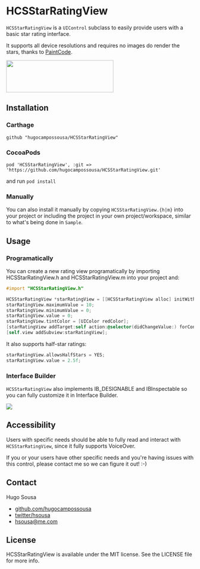 # HCSStarRatingView

`HCSStarRatingView` is a `UIControl` subclass to easily provide users with a basic star rating interface.

It supports all device resolutions and requires no images do render the stars, thanks to <a href="http://www.paintcodeapp.com" target=_blank>PaintCode</a>.

<img src="https://raw.github.com/hugocampossousa/HCSStarRatingView/master/Assets/ios.gif" width="288" height="86	" />

## Installation

### Carthage

```
github "hugocampossousa/HCSStarRatingView"
```

### CocoaPods

```
pod 'HCSStarRatingView', :git => 'https://github.com/hugocampossousa/HCSStarRatingView.git'
```

and run `pod install`

### Manually

You can also install it manually by copying `HCSStarRatingView.{h|m}` into your project or including the project in your own project/workspace, similar to what's being done in `Sample`.

## Usage

### Programatically

You can create a new rating view programatically by importing HCSStarRatingView.h and HCSStarRatingView.m into your project and:

```objective-c
#import "HCSStarRatingView.h"
```

```objective-c
HCSStarRatingView *starRatingView = [[HCSStarRatingView alloc] initWithFrame:CGRectMake(50, 200, 200, 50)];
starRatingView.maximumValue = 10;
starRatingView.minimumValue = 0;
starRatingView.value = 0;
starRatingView.tintColor = [UIColor redColor];
[starRatingView addTarget:self action:@selector(didChangeValue:) forControlEvents:UIControlEventValueChanged];
[self.view addSubview:starRatingView];
```

It also supports half-star ratings:

```objective-c
starRatingView.allowsHalfStars = YES;
starRatingView.value = 2.5f;
```

### Interface Builder

`HCSStarRatingView` also implements IB_DESIGNABLE and IBInspectable so you can fully customize it in Interface Builder.

<a href="https://raw.github.com/hugocampossousa/HCSStarRatingView/master/Assets/ib.png"><img src="https://raw.github.com/hugocampossousa/HCSStarRatingView/master/Assets/ib.png"/></a>

## Accessibility

Users with specific needs should be able to fully read and interact with `HCSStarRatingView`, since it fully supports VoiceOver.

If you or your users have other specific needs and you're having issues with this control, please contact me so we can figure it out! :-)

## Contact
Hugo Sousa
* [github.com/hugocampossousa](http://github.com/hugocampossousa)
* [twitter/hsousa](http://twitter.com/hsousa)
* [hsousa@me.com](hsousa@me.com)

## License
HCSStarRatingView is available under the MIT license. See the LICENSE file for more info.
